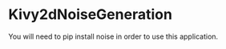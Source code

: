 Kivy2dNoiseGeneration
=====================

You will need to pip install noise in order to use this application.
